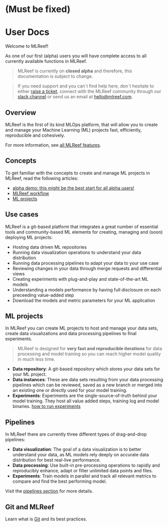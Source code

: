 # (Must be fixed)

User Docs
====================

Welcome to MLReef! 

As one of our first (alpha) users you will have complete access to all currently available functions in MLReef.  

> MLReef is currently on **closed alpha** and therefore, this documentation is subject to change. 

> If you need support and you can´t find help here, don´t hesitate to either [raise a ticket](https://gitlab.com/mlreef/frontend/issues), connect with the MLReef community through our [slack channel](https://mlreef.com) or send us an email at hello@mlreef.com. 


Overview
--------------------

MLReef is the first of its kind MLOps platform, that will allow you to create and manage your Machine Learning (ML) projects fast, efficiently, reproducible and cohesively. 

For more information, see [all MLReef features](https://www.mlreef.com).


## Concepts

To get familiar with the concepts to create and manage ML projects in MLReef, read the following articles: 

*  [alpha demo: this might be the best start for all alpha users!](../User_Documentation)
*  [MLReef workflow](../User_Documentation)
*  [ML projects](../User_Documentation)


Use cases
--------------------

MLReef is a git-based platform that integrates a great number of essential tools and community-based ML elements for creating, managing and (soon) deploying ML projects: 

*  Hosting data driven ML repositories 
*  Running data visualization operations to understand your data distribution
*  Running data processing pipelines to adapt your data to your use case
*  Reviewing changes in your data through merge requests and differential views
*  Creating experiments with plug-and-play and state-of-the-art ML models
*  Understanding a models performance by having full disclosure on each preceeding value-added step
*  Download the models and metric parameters for your ML application


ML projects
--------------------

In MLReef you can create ML projects to host and manage your data sets, create data visualizations and data processing pipelines to final experiments. 

> MLReef is designed for **very fast and reproducible iterations** for data processing and model training so you can reach higher model quality in much less time. 

*  **Data repository**: A git-based repository which stores your data sets for your ML project. 
*  **Data instances**: These are data sets resulting from your data processing pipelines which can be reviewed, saved as a new branch or merged into an existing one or directly used for your model training. 
*  **Experiments**: Experiments are the single-source-of-truth behind your model training. They host all value added steps, training log and model binaries.
   [how to run experiments](pipelines/experiment.md)


Pipelines
--------------------

In MLReef there are currently three different types of drag-and-drop pipelines: 

*  **Data visualization**: The goal of a data visualization is to better understand your data, as ML models rely deeply on accurate data distribution for best real-live performance.
*  **Data processing**: Use built-in pre-processing operations to rapidly and reproducibly enhance, adapt or filter unlimited data points and files.
*  **Experiments**: Train models in parallel and track all relevant metrics to compare and find the best performing model. 

Visit the [pipelines section](pipelines/) for more details. 

Git and MLReef
--------------------

Learn what is [Git](../User_Documentation) and its best practices. 
